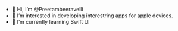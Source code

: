 - 👋 Hi, I’m @Preetambeeravelli
- 👀 I’m interested in developing interestring apps for apple devices.
- 🌱 I’m currently learning Swift UI
<!-- - 💞️ I’m looking to collaborate on ...
- 📫 How to reach me ... -->

<!---
Preetambeeravelli/Preetambeeravelli is a ✨ special ✨ repository because its `README.md` (this file) appears on your GitHub profile.
You can click the Preview link to take a look at your changes.
--->
